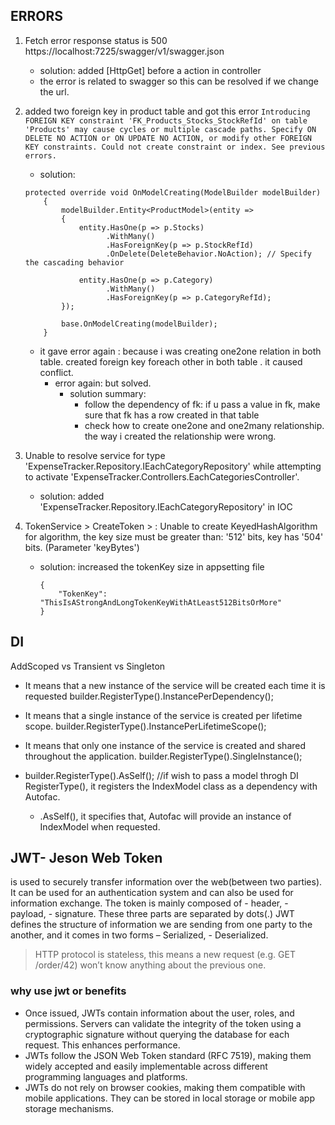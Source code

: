 ﻿## ERRORS
1. Fetch error response status is 500 https://localhost:7225/swagger/v1/swagger.json
	- solution: added [HttpGet] before a action in controller
	- the error is related to swagger so this can be resolved if we change the url.
2. added two foreign key in product table and got this error `Introducing FOREIGN KEY constraint 'FK_Products_Stocks_StockRefId' on table 'Products' may cause cycles or multiple cascade paths. Specify ON DELETE NO ACTION or ON UPDATE NO ACTION, or modify other FOREIGN KEY constraints.
Could not create constraint or index. See previous errors.`
	- solution: 
	```
	protected override void OnModelCreating(ModelBuilder modelBuilder)
        {
            modelBuilder.Entity<ProductModel>(entity =>
            {
                entity.HasOne(p => p.Stocks)
                      .WithMany()
                      .HasForeignKey(p => p.StockRefId)
                      .OnDelete(DeleteBehavior.NoAction); // Specify the cascading behavior

                entity.HasOne(p => p.Category)
                      .WithMany()
                      .HasForeignKey(p => p.CategoryRefId);
            });

            base.OnModelCreating(modelBuilder);
        }
    ```
    - it gave error again : because i was creating one2one relation in both table. created foreign key foreach other in both table . it caused conflict.
        - error again: but solved. 
            - solution summary: 
                - follow the dependency of fk: if u pass a value in fk, make sure that fk has a row created in that table
                - check how to create one2one and one2many relationship. the way i created the relationship were wrong.

3. Unable to resolve service for type 'ExpenseTracker.Repository.IEachCategoryRepository' while attempting to activate 'ExpenseTracker.Controllers.EachCategoriesController'.
    - solution: added 'ExpenseTracker.Repository.IEachCategoryRepository' in IOC

4. TokenService > CreateToken > : Unable to create KeyedHashAlgorithm for algorithm, the key size must be greater than: '512' bits, key has '504' bits. (Parameter 'keyBytes')
    - solution: increased the tokenKey size in appsetting file 
        ```
        {
            "TokenKey": "ThisIsAStrongAndLongTokenKeyWithAtLeast512BitsOrMore"
        }
        ```


## DI 
AddScoped vs Transient vs Singleton
- It means that a new instance of the service will be created each time it is requested
    builder.RegisterType<MyService>().InstancePerDependency(); 
- It means that a single instance of the service is created per lifetime scope.
    builder.RegisterType<MyScopedService>().InstancePerLifetimeScope(); 
- It means that only one instance of the service is created and shared throughout the application.
    builder.RegisterType<MySingletonService>().SingleInstance(); 

- builder.RegisterType<IndexModel>().AsSelf(); //if wish to pass a model throgh DI
    RegisterType<IndexModel>(), it registers the IndexModel class as a dependency with Autofac.
    * .AsSelf(), it specifies that, Autofac will provide an instance of IndexModel when requested.


## JWT- Jeson Web Token
is used to securely transfer information over the web(between two parties). 
It can be used for an authentication system and can also be used for information exchange.
The token is mainly composed of 
    - header, 
    - payload, 
    - signature. These three parts are separated by dots(.)
JWT defines the structure of information we are sending from one party to the another, and it comes in two forms 
    – Serialized, 
    - Deserialized. 
>HTTP protocol is stateless, this means a new request (e.g. GET /order/42) won’t know anything about the previous one.

### why use jwt or benefits
- Once issued, JWTs contain information about the user, roles, and permissions. Servers can validate the integrity of the token using a cryptographic signature without querying the database for each request. This enhances performance.
- JWTs follow the JSON Web Token standard (RFC 7519), making them widely accepted and easily implementable across different programming languages and platforms.
- JWTs do not rely on browser cookies, making them compatible with mobile applications. They can be stored in local storage or mobile app storage mechanisms.



